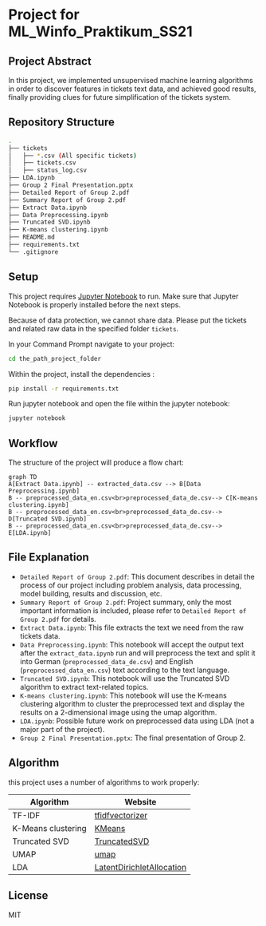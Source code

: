 # Project for ML_Winfo_Praktikum_SS21

## Project Abstract
In this project, we implemented unsupervised machine learning algorithms in order to discover features in tickets text data, and achieved good results, finally providing clues for future simplification of the tickets system.

## Repository Structure
```bash
.
├── tickets
│   ├── *.csv (All specific tickets)
│   ├── tickets.csv
│   ├── status_log.csv
├── LDA.ipynb
├── Group 2 Final Presentation.pptx
├── Detailed Report of Group 2.pdf
├── Summary Report of Group 2.pdf
├── Extract Data.ipynb
├── Data Preprocessing.ipynb
├── Truncated SVD.ipynb
├── K-means clustering.ipynb
├── README.md
├── requirements.txt
└── .gitignore
```

## Setup

This project requires [Jupyter Notebook](https://jupyter.org/) to run.  Make sure that Jupyter Notebook is properly installed before the next steps.

Because of data protection, we cannot share data. Please put the tickets and related raw data in the specified folder `tickets`.

In your Command Prompt navigate to your project:
```sh
cd the_path_project_folder
```

Within the project, install the dependencies :
```sh
pip install -r requirements.txt
```

Run jupyter notebook and open the file within the jupyter notebook:
```sh
jupyter notebook
```

## Workflow
The structure of the project will produce a flow chart:

```mermaid
graph TD
A[Extract Data.ipynb] -- extracted_data.csv --> B[Data Preprocessing.ipynb]
B -- preprocessed_data_en.csv<br>preprocessed_data_de.csv--> C[K-means clustering.ipynb]
B -- preprocessed_data_en.csv<br>preprocessed_data_de.csv--> D[Truncated SVD.ipynb]
B -- preprocessed_data_en.csv<br>preprocessed_data_de.csv--> E[LDA.ipynb]

```
## File Explanation
- ```Detailed Report of Group 2.pdf```: This document describes in detail the process of our project including problem analysis, data processing, model building, results and discussion, etc.
-  ```Summary Report of Group 2.pdf```: Project summary, only the most important information is included, please refer to ```Detailed Report of Group 2.pdf``` for details.
- ```Extract Data.ipynb```: This file extracts the text we need from the raw tickets data.
- ```Data Preprocessing.ipynb```:   This notebook will accept the output text after the ``extract_data.ipynb`` run and will preprocess the text and split it into German (`preprocessed_data_de.csv`) and English (`preprocessed_data_en.csv`) text according to the text language.
- ```Truncated SVD.ipynb```:  This notebook will use the Truncated SVD algorithm to extract text-related topics.
- ```K-means clustering.ipynb```: This notebook will use the K-means clustering algorithm to cluster the preprocessed text and display the results on a 2-dimensional image using the umap algorithm.
- ```LDA.ipynb```:  Possible future work on preprocessed data using LDA (not a major part of the project).
-  ```Group 2 Final Presentation.pptx```:  The final presentation of Group 2.

## Algorithm

this project uses a number of algorithms to work properly:

| Algorithm | Website |
| ------ | ------ |
| TF-IDF | [tfidfvectorizer] |
| K-Means clustering | [KMeans] |
| Truncated SVD | [TruncatedSVD] |
| UMAP | [umap] |
| LDA |  [LatentDirichletAllocation]  |

## License

MIT

[//]: # (These are reference links used in the body of this note and get stripped out when the markdown processor does its job. There is no need to format nicely because it shouldn't be seen. Thanks SO - http://stackoverflow.com/questions/4823468/store-comments-in-markdown-syntax)
    
   [tfidfvectorizer]: <https://scikit-learn.org/stable/modules/generated/sklearn.feature_extraction.text.TfidfVectorizer.html>
   [KMeans]: <https://scikit-learn.org/stable/modules/generated/sklearn.cluster.KMeans.html>
   [umap]: <https://umap-learn.readthedocs.io/en/latest/>
   [TruncatedSVD]: <https://scikit-learn.org/stable/modules/generated/sklearn.decomposition.TruncatedSVD.html>
   [LatentDirichletAllocation]: <https://scikit-learn.org/stable/modules/generated/sklearn.decomposition.LatentDirichletAllocation.html>
